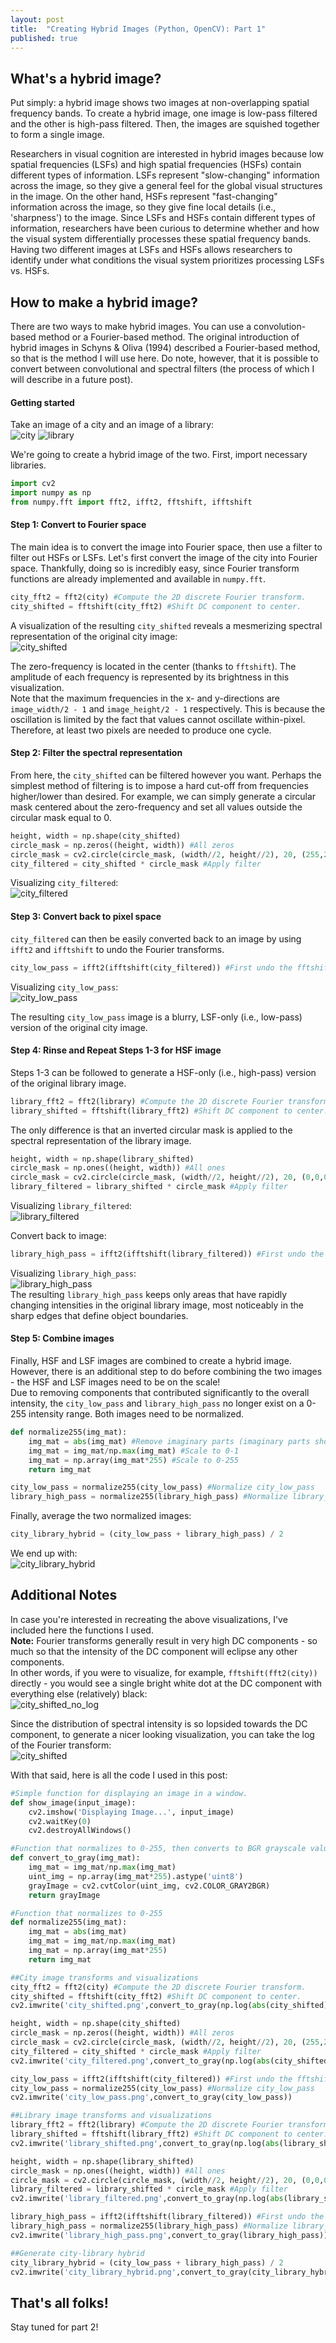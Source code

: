```yaml
---
layout: post
title:  "Creating Hybrid Images (Python, OpenCV): Part 1"
published: true
---
```


## What's a hybrid image?
Put simply: a hybrid image shows two images at non-overlapping spatial frequency bands. To create a hybrid image, one image is low-pass filtered and the other is high-pass filtered. Then, the images are squished together to form a single image.

Researchers in visual cognition are interested in hybrid images because low spatial frequencies (LSFs) and high spatial frequencies (HSFs) contain different types of information. LSFs represent "slow-changing" information across the image, so they give a general feel for the global visual structures in the image. On the other hand, HSFs represent "fast-changing" information across the image, so they give fine local details (i.e., 'sharpness') to the image. Since LSFs and HSFs contain different types of information, researchers have been curious to determine whether and how the visual system differentially processes these spatial frequency bands. Having two different images at LSFs and HSFs allows researchers to identify under what conditions the visual system prioritizes processing LSFs vs. HSFs. 

## How to make a hybrid image?
There are two ways to make hybrid images. You can use a convolution-based method or a Fourier-based method. The original introduction of hybrid images in Schyns & Oliva (1994) described a Fourier-based method, so that is the method I will use here. Do note, however, that it is possible to convert between convolutional and spectral filters (the process of which I will describe in a future post).

#### Getting started
Take an image of a city and an image of a library:  
![city](/assets/images/hybrid/city_gray.png) ![library](/assets/images/hybrid/library_gray.png)   

We're going to create a hybrid image of the two. First, import necessary libraries.
```python
import cv2
import numpy as np
from numpy.fft import fft2, ifft2, fftshift, ifftshift
```
#### Step 1: Convert to Fourier space
The main idea is to convert the image into Fourier space, then use a filter to filter out HSFs or LSFs. Let's first convert the image of the city into Fourier space. Thankfully, doing so is incredibly easy, since Fourier transform functions are already implemented and available in `numpy.fft`.
```python
city_fft2 = fft2(city) #Compute the 2D discrete Fourier transform.
city_shifted = fftshift(city_fft2) #Shift DC component to center.
```

A visualization of the resulting `city_shifted` reveals a mesmerizing spectral representation of the original city image:  
![city_shifted](/assets/images/hybrid/city_shifted.png)  

The zero-frequency is located in the center (thanks to `fftshift`). The amplitude of each frequency is represented by its brightness in this visualization.  
Note that the maximum frequencies in the x- and y-directions are `image_width/2 - 1` and `image_height/2 - 1` respectively. This is because the oscillation is limited by the fact that values cannot oscillate within-pixel. Therefore, at least two pixels are needed to produce one cycle.

#### Step 2: Filter the spectral representation
From here, the `city_shifted` can be filtered however you want. Perhaps the simplest method of filtering is to impose a hard cut-off from frequencies higher/lower than desired. For example, we can simply generate a circular mask centered about the zero-frequency and set all values outside the circular mask equal to 0.  
```python
height, width = np.shape(city_shifted)
circle_mask = np.zeros((height, width)) #All zeros
circle_mask = cv2.circle(circle_mask, (width//2, height//2), 20, (255,255,255), -1) #Generate circular mask of radius=20
city_filtered = city_shifted * circle_mask #Apply filter
```
Visualizing `city_filtered`:  
![city_filtered](/assets/images/hybrid/city_shifted_circle_mask.png)  

#### Step 3: Convert back to pixel space
`city_filtered` can then be easily converted back to an image by using `ifft2` and `ifftshift` to undo the Fourier transforms.  
```python
city_low_pass = ifft2(ifftshift(city_filtered)) #First undo the fftshift, then undo the fft2
```  
Visualizing `city_low_pass`:  
![city_low_pass](/assets/images/hybrid/city_circle_mask_low.png)  

The resulting `city_low_pass` image is a blurry, LSF-only (i.e., low-pass) version of the original city image.

#### Step 4: Rinse and Repeat Steps 1-3 for HSF image
Steps 1-3 can be followed to generate a HSF-only (i.e., high-pass) version of the original library image.  
```python
library_fft2 = fft2(library) #Compute the 2D discrete Fourier transform.
library_shifted = fftshift(library_fft2) #Shift DC component to center.
```
The only difference is that an inverted circular mask is applied to the spectral representation of the library image.  
```python
height, width = np.shape(library_shifted)
circle_mask = np.ones((height, width)) #All ones
circle_mask = cv2.circle(circle_mask, (width//2, height//2), 20, (0,0,0), -1) #Generate circular mask of radius=20
library_filtered = library_shifted * circle_mask #Apply filter
```
Visualizing `library_filtered`:  
![library_filtered](/assets/images/hybrid/library_shifted_circle_mask.png)  

Convert back to image:  
```python
library_high_pass = ifft2(ifftshift(library_filtered)) #First undo the fftshift, then undo the fft2
```  
Visualizing `library_high_pass`:  
![library_high_pass](/assets/images/hybrid/library_circle_mask_high.png)  
The resulting `library_high_pass` keeps only areas that have rapidly changing intensities in the original library image, most noticeably in the sharp edges that define object boundaries.

#### Step 5: Combine images
Finally, HSF and LSF images are combined to create a hybrid image.  
However, there is an additional step to do before combining the two images - the HSF and LSF images need to be on the scale!  
Due to removing components that contributed significantly to the overall intensity, the `city_low_pass` and `library_high_pass` no longer exist on a 0-255 intensity range. Both images need to be normalized.  
```python
def normalize255(img_mat):
    img_mat = abs(img_mat) #Remove imaginary parts (imaginary parts should be essentially zero)
    img_mat = img_mat/np.max(img_mat) #Scale to 0-1
    img_mat = np.array(img_mat*255) #Scale to 0-255
    return img_mat

city_low_pass = normalize255(city_low_pass) #Normalize city_low_pass
library_high_pass = normalize255(library_high_pass) #Normalize library_high_pass
```  
Finally, average the two normalized images:
```python
city_library_hybrid = (city_low_pass + library_high_pass) / 2
```  
We end up with:  
![city_library_hybrid](/assets/images/hybrid/city_library_hybrid.png)  

## Additional Notes
In case you're interested in recreating the above visualizations, I've included here the functions I used.  
**Note:** Fourier transforms generally result in very high DC components - so much so that the intensity of the DC component will eclipse any other components.  
In other words, if you were to visualize, for example, `fftshift(fft2(city))` directly - you would see a single bright white dot at the DC component with everything else (relatively) black:  
![city_shifted_no_log](/assets/images/hybrid/city_shifted_no_log.png)  

Since the distribution of spectral intensity is so lopsided towards the DC component, to generate a nicer looking visualization, you can take the log of the Fourier transform:  
![city_shifted](/assets/images/hybrid/city_shifted.png)  

With that said, here is all the code I used in this post:

```python
#Simple function for displaying an image in a window.
def show_image(input_image):
    cv2.imshow('Displaying Image...', input_image)
    cv2.waitKey(0) 
    cv2.destroyAllWindows() 

#Function that normalizes to 0-255, then converts to BGR grayscale values.
def convert_to_gray(img_mat):
    img_mat = img_mat/np.max(img_mat)
    uint_img = np.array(img_mat*255).astype('uint8')
    grayImage = cv2.cvtColor(uint_img, cv2.COLOR_GRAY2BGR)
    return grayImage

#Function that normalizes to 0-255
def normalize255(img_mat):
    img_mat = abs(img_mat)
    img_mat = img_mat/np.max(img_mat)
    img_mat = np.array(img_mat*255)
    return img_mat

##City image transforms and visualizations
city_fft2 = fft2(city) #Compute the 2D discrete Fourier transform.
city_shifted = fftshift(city_fft2) #Shift DC component to center.
cv2.imwrite('city_shifted.png',convert_to_gray(np.log(abs(city_shifted)))) #Note: abs() can be used to remove imaginary part

height, width = np.shape(city_shifted)
circle_mask = np.zeros((height, width)) #All zeros
circle_mask = cv2.circle(circle_mask, (width//2, height//2), 20, (255,255,255), -1) #Generate circular mask of radius=20
city_filtered = city_shifted * circle_mask #Apply filter
cv2.imwrite('city_filtered.png',convert_to_gray(np.log(abs(city_shifted)) * circle_mask))

city_low_pass = ifft2(ifftshift(city_filtered)) #First undo the fftshift, then undo the fft2
city_low_pass = normalize255(city_low_pass) #Normalize city_low_pass
cv2.imwrite('city_low_pass.png',convert_to_gray(city_low_pass))

##Library image transforms and visualizations
library_fft2 = fft2(library) #Compute the 2D discrete Fourier transform.
library_shifted = fftshift(library_fft2) #Shift DC component to center.
cv2.imwrite('library_shifted.png',convert_to_gray(np.log(abs(library_shifted))))

height, width = np.shape(library_shifted)
circle_mask = np.ones((height, width)) #All ones
circle_mask = cv2.circle(circle_mask, (width//2, height//2), 20, (0,0,0), -1) #Generate circular mask of radius=20
library_filtered = library_shifted * circle_mask #Apply filter
cv2.imwrite('library_filtered.png',convert_to_gray(np.log(abs(library_shifted)) * circle_mask))

library_high_pass = ifft2(ifftshift(library_filtered)) #First undo the fftshift, then undo the fft2
library_high_pass = normalize255(library_high_pass) #Normalize library_high_pass
cv2.imwrite('library_high_pass.png',convert_to_gray(library_high_pass))

##Generate city-library hybrid
city_library_hybrid = (city_low_pass + library_high_pass) / 2
cv2.imwrite('city_library_hybrid.png',convert_to_gray(city_library_hybrid))
```  

## That's all folks!
Stay tuned for part 2!